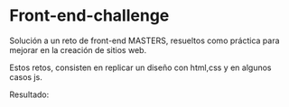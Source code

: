 # Front-end-challenge

Solución a un reto de front-end MASTERS, resueltos como práctica para mejorar en la creación de sitios web.

Estos retos, consisten en replicar un diseño con html,css y en algunos casos js.

Resultado:

